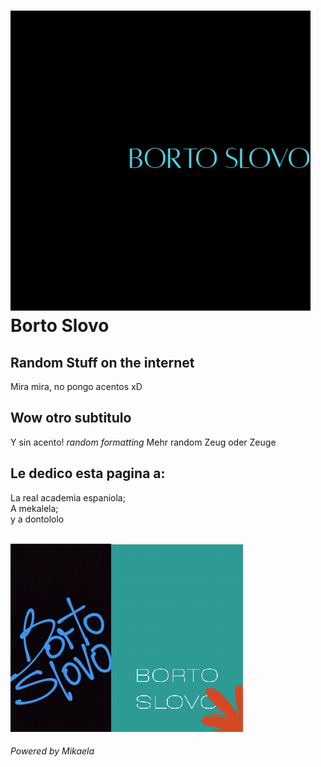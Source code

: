 <!DOCTYPE html>
<html>
<head>
<meta charset="utf-8">
</head>

<body>
<h1><img src="borto2-2.gif" alt="logo"><br>Borto Slovo </h1>
<h2> Random Stuff on the internet </h2>
<p> Mira mira, no pongo acentos xD </p>

<h2> Wow otro subtitulo </h2>
<p> Y sin acento! <em> random formatting</em> Mehr random Zeug oder Zeuge </p>
<!-- wow a comet xD -->
<h2> Le dedico esta pagina a: </h2>
<p> La real academia espaniola;<br>
A mekalela;<br> y a dontololo </p>
<br>
<img src="bortoslovo-1.jpg" alt=""><img src="borto3.gif" alt="">
<h6>Powered by Mikaela</h6>
</body>


</html>
